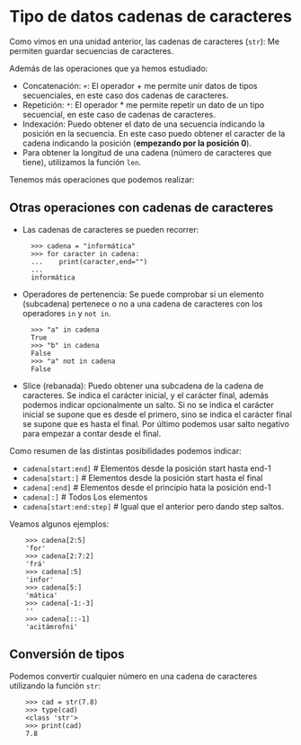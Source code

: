 # Tipo de datos cadenas de caracteres

Como vimos en una unidad anterior, las cadenas de caracteres (`str`): Me permiten guardar secuencias de caracteres.

Además de las operaciones que ya hemos estudiado:

* Concatenación: `+`:  El operador + me permite unir datos de tipos secuenciales, en este caso dos cadenas de caracteres.
* Repetición: `*`:  El operador * me permite repetir un dato de un tipo secuencial, en este caso de cadenas de caracteres.
* Indexación: Puedo obtener el dato de una secuencia indicando la posición en la secuencia. En este caso puedo obtener el caracter de la cadena indicando la posición (**empezando por la posición 0**).
* Para obtener la longitud de una cadena (número de caracteres que tiene), utilizamos la función `len`.

Tenemos más operaciones que podemos realizar:

## Otras operaciones con cadenas de caracteres

* Las cadenas de caracteres se pueden recorrer:

        >>> cadena = "informática"
        >>> for caracter in cadena:
        ...    print(caracter,end="")
        ...
        informática

* Operadores de pertenencia: Se puede comprobar si un elemento (subcadena) pertenece o no a una cadena de caracteres con los operadores `in` y `not in`.

        >>> "a" in cadena
        True
        >>> "b" in cadena
        False
        >>> "a" not in cadena
        False

* Slice (rebanada): Puedo obtener una subcadena de la cadena de caracteres. Se indica el carácter inicial, y el carácter final, además podemos indicar opcionalmente un salto. Si no se indica el carácter inicial se supone que es desde el primero, sino se indica el carácter final se supone que es hasta el final. Por último podemos usar salto negativo para empezar a contar desde el final.

Como resumen de las distintas posibilidades podemos indicar:

* `cadena[start:end]` 	  # Elementos desde la posición start hasta end-1
* `cadena[start:]`    	  # Elementos desde la posición start hasta el final
* `cadena[:end]`      	  # Elementos desde el principio hata la posición end-1
* `cadena[:]` 	 	  # Todos Los elementos	    
* `cadena[start:end:step]` # Igual que el anterior pero dando step saltos.

Veamos algunos ejemplos:

        >>> cadena[2:5]
        'for'
        >>> cadena[2:7:2]
        'frá'
        >>> cadena[:5]
        'infor'
        >>> cadena[5:]
        'mática'
        >>> cadena[-1:-3]
        ''
        >>> cadena[::-1]
        'acitámrofni'

## Conversión de tipos

Podemos convertir cualquier número en una cadena de caracteres utilizando la función `str`:

        >>> cad = str(7.8)
        >>> type(cad)
        <class 'str'>
        >>> print(cad)
        7.8